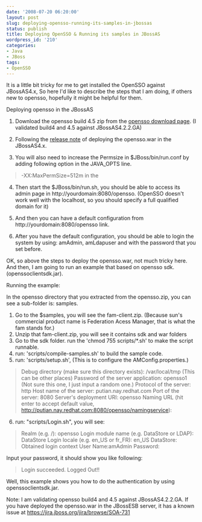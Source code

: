 ```yaml
---
date: '2008-07-20 06:20:00'
layout: post
slug: deploying-opensso-running-its-samples-in-jbossas
status: publish
title: Deploying OpenSSO & Running its samples in JBossAS
wordpress_id: '210'
categories:
- Java
- JBoss
tags:
- OpenSSO
---
```


It is a little bit tricky for me to get installed the OpenSSO against JBossAS4.x, So here I'd like to describe the steps that I am doing, if others new to opensso, hopefully it might be helpful for them.

Deploying opensso in the JBossAS

1. Download the opensso build 4.5 zip from the [opensso download page](https://opensso.dev.java.net/public/use/index.html). (I validated build4 and 4.5 against JBossAS4.2.2.GA)

2. Following the [release note](http://download.java.net/general/opensso/stable/openssov1-build4/B4-ReleaseNotes.html) of deploying the opensso.war in the JBossAS4.x.

3. You will also need to increase the Permsize in $JBoss/bin/run.conf by adding following option in the JAVA_OPTS line.


> -XX:MaxPermSize=512m in the


4. Then start the $JBoss/bin/run.sh, you should be able to access its admin page in http://yourdomain:8080/opensso. (OpenSSO doesn't work well with the localhost, so you should specify a full qualified domain for it)

5. And then you can have a default configuration from http://yourdomain:8080/opensso link.

6. After you have the default configuration, you should be able to login the system by using: amAdmin, amLdapuser and with the password that you set before.

OK, so above the steps to deploy the opensso.war, not much tricky here. And then, I am going to run an example that based on opensso sdk. (openssoclientsdk.jar).

Running the example:

In the opensso directory that you extracted from the opensso.zip, you can see a sub-folder is: samples.

1) Go to the $samples, you will see the fam-client.zip. (Because sun's commercial product name is Federation Acess Manager, that is what the fam stands for.)
2) Unzip that fam-client.zip, you will see it contains sdk and war folders
3) Go to the sdk folder. run the 'chmod 755 scripts/*.sh' to make the script runnable.
4) run: 'scripts/compile-samples.sh' to build the sample code.
5) run: 'scripts/setup.sh', (This is to configure the AMConfig.properties.)


> Debug directory (make sure this directory exists): /var/local/tmp (This can be other places)
Password of the server application: opensso1 (Not sure this one, I just input a random one.)
Protocol of the server: http
Host name of the server: putian.nay.redhat.com
Port of the server: 8080
Server's deployment URI: opensso
Naming URL (hit enter to accept default value, http://putian.nay.redhat.com:8080/opensso/namingservice):


6) run: "scripts/Login.sh", you will see:


> Realm (e.g. /): opensso
Login module name (e.g. DataStore or LDAP): DataStore
Login locale (e.g. en_US or fr_FR): en_US
DataStore: Obtained login context
User Name:amAdmin
Password:


Input your password, it should show you like following:


> Login succeeded.
Logged Out!!


Well, this example shows you how to do the authentication by using openssoclientsdk.jar.

Note: I am validating opensso build4 and 4.5 against JBossAS4.2.2.GA. If you have deployed the opensso.war in the JBossESB server, it has a known issue at https://jira.jboss.org/jira/browse/SOA-731

